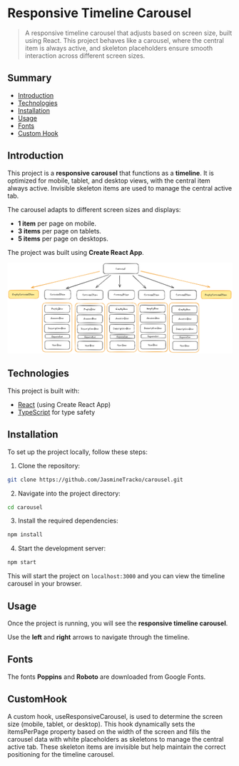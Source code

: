 # Responsive Timeline Carousel

> A responsive timeline carousel that adjusts based on screen size, built using React. This project behaves like a carousel, where the central item is always active, and skeleton placeholders ensure smooth interaction across different screen sizes.

## Summary

- [Introduction](#introduction)
- [Technologies](#technologies)
- [Installation](#installation)
- [Usage](#usage)
- [Fonts](#fonts)
- [Custom Hook](#customhook)

## Introduction

This project is a **responsive carousel** that functions as a **timeline**. It is optimized for mobile, tablet, and desktop views, with the central item always active. Invisible skeleton items are used to manage the central active tab.

The carousel adapts to different screen sizes and displays:

- **1 item** per page on mobile.
- **3 items** per page on tablets.
- **5 items** per page on desktops.

The project was built using **Create React App**.

![Timeline Carousel Dom Structure](./src/domStructure.png)

## Technologies

This project is built with:

- [React](https://reactjs.org/) (using Create React App)
- [TypeScript](https://www.typescriptlang.org/) for type safety

## Installation

To set up the project locally, follow these steps:

1. Clone the repository:

```bash
git clone https://github.com/JasmineTracko/carousel.git
```

2. Navigate into the project directory:

```bash
cd carousel
```

3. Install the required dependencies:

```bash
npm install
```

4. Start the development server:

```bash
npm start
```

This will start the project on `localhost:3000` and you can view the timeline carousel in your browser.

## Usage

Once the project is running, you will see the **responsive timeline carousel**.

Use the **left** and **right** arrows to navigate through the timeline.

## Fonts

The fonts **Poppins** and **Roboto** are downloaded from Google Fonts.

## CustomHook

A custom hook, useResponsiveCarousel, is used to determine the screen size (mobile, tablet, or desktop). This hook dynamically sets the itemsPerPage property based on the width of the screen and fills the carousel data with white placeholders as skeletons to manage the central active tab. These skeleton items are invisible but help maintain the correct positioning for the timeline carousel.
